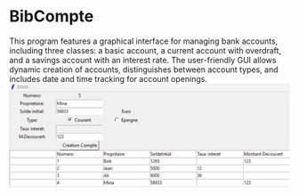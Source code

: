 # BibCompte
This program features a graphical interface for managing bank accounts, including three classes: a basic account, a current account with overdraft, and a savings account with an interest rate. The user-friendly GUI allows dynamic creation of accounts, distinguishes between account types, and includes date and time tracking for account openings.
<img src = "scrbank.png">
